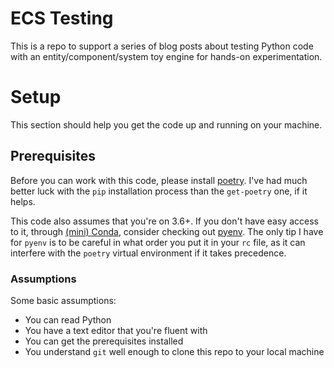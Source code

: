 # ECS Testing

This is a repo to support a series of blog posts about testing Python code with
an entity/component/system toy engine for hands-on experimentation.

# Setup

This section should help you get the code up and running on your machine.

## Prerequisites

Before you can work with this code, please install
[poetry](https://poetry.eustace.io/docs/). I've had much better luck with the
`pip` installation process than the `get-poetry` one, if it helps.

This code also assumes that you're on 3.6+. If you don't have easy access to
it, through [(mini) Conda](https://docs.conda.io/en/latest/miniconda.html),
consider checking out [pyenv](https://github.com/pyenv/pyenv). The only tip I
have for `pyenv` is to be careful in what order you put it in your `rc` file,
as it can interfere with the `poetry` virtual environment if it takes
precedence. 

### Assumptions

Some basic assumptions:

* You can read Python
* You have a text editor that you're fluent with
* You can get the prerequisites installed
* You understand `git` well enough to clone this repo to your local machine
